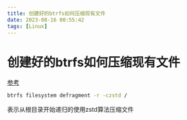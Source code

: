 ```yaml
---
title: 创建好的btrfs如何压缩现有文件
date: 2023-08-16 00:55:42
tags: [Linux]
---
```


# 创建好的btrfs如何压缩现有文件

[参考](https://archive.kernel.org/oldwiki/btrfs.wiki.kernel.org/index.php/Problem_FAQ.html#Defragmenting_a_directory_doesn.27t_work)

```sh
btrfs filesystem defragment -r -czstd /
```

表示从根目录开始递归的使用zstd算法压缩文件

